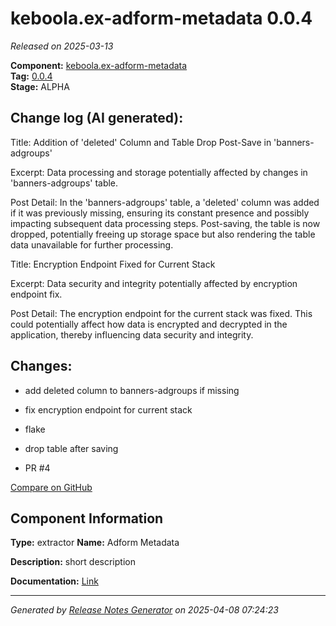 #  keboola.ex-adform-metadata 0.0.4

_Released on 2025-03-13_

**Component:** [keboola.ex-adform-metadata](https://github.com/keboola/component-adform)  
**Tag:** [0.0.4](https://github.com/keboola/component-adform/releases/tag/0.0.4)  
**Stage:** ALPHA


## Change log (AI generated):
Title: Addition of 'deleted' Column and Table Drop Post-Save in 'banners-adgroups'

Excerpt: Data processing and storage potentially affected by changes in 'banners-adgroups' table.

Post Detail: 
In the 'banners-adgroups' table, a 'deleted' column was added if it was previously missing, ensuring its constant presence and possibly impacting subsequent data processing steps. Post-saving, the table is now dropped, potentially freeing up storage space but also rendering the table data unavailable for further processing. 

Title: Encryption Endpoint Fixed for Current Stack

Excerpt: Data security and integrity potentially affected by encryption endpoint fix.

Post Detail: 
The encryption endpoint for the current stack was fixed. This could potentially affect how data is encrypted and decrypted in the application, thereby influencing data security and integrity.



## Changes:



- add deleted column to banners-adgroups if missing 




- fix encryption endpoint for current stack 




- flake 




- drop table after saving 




- PR #4 



[Compare on GitHub](https://github.com/keboola/component-adform/compare/0.0.3...0.0.4)



## Component Information
**Type:** extractor
**Name:** Adform Metadata

**Description:** short description


**Documentation:** [Link](https://github.com/keboola/component-adform/blob/master/README.md)



---
_Generated by [Release Notes Generator](https://github.com/keboola/release-notes-generator)
on 2025-04-08 07:24:23_
